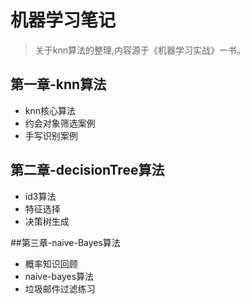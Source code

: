 # 机器学习笔记
>关于knn算法的整理,内容源于《机器学习实战》一书。

## 第一章-knn算法

* knn核心算法
* 约会对象筛选案例
* 手写识别案例


## 第二章-decisionTree算法

* id3算法
* 特征选择
* 决策树生成

##第三章-naive-Bayes算法

* 概率知识回顾
* naive-bayes算法
* 垃圾邮件过滤练习
